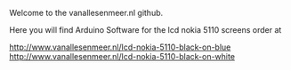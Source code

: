 Welcome to the vanallesenmeer.nl github.

Here you will find Arduino Software for the lcd nokia 5110 screens order at 

http://www.vanallesenmeer.nl/lcd-nokia-5110-black-on-blue
http://www.vanallesenmeer.nl/lcd-nokia-5110-black-on-white
